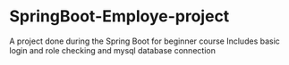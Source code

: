# SpringBoot-Employe-project
A project done during the Spring Boot for beginner course Includes basic login and role checking and mysql database connection
